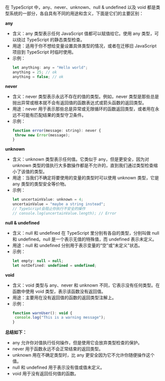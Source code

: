 在 TypeScript 中，any、never、unknown、null & undefined 以及 void 都是类型系统的一部分，各自具有不同的用途和含义，下面是它们的主要区别：

**any**
- 含义：any 类型表示任何 JavaScript 值都可以赋值给它。使用 any 类型，可以绕过 TypeScript 的静态类型检查。
- 用途：适用于你不想给变量设置具体类型的情况，或者在迁移旧 JavaScript 项目到 TypeScript 时临时使用。
- 示例：
    ```js
    let anything: any = "Hello world";
    anything = 25; // ok
    anything = false; // ok
    ```


**never**
- 含义：never 类型表示永远不存在的值的类型。例如，never 类型是那些总是抛出异常或根本就不会有返回值的函数表达式或箭头函数的返回类型。
- 用途：never 用于表示那些总是异常或无限循环的函数返回类型，或者用在永远不可能有匹配结果的类型守卫条件。
- 示例：
     ```js
    function error(message: string): never {
      throw new Error(message);
    }
     ```


**unknown**
- 含义：unknown 类型表示任何值。它类似于 any，但是更安全，因为对 unknown 类型的值执行大多数操作都是不允许的，直到我们通过类型检查缩小了该值的类型。
- 用途：当我们不确定将要使用的变量的类型时可以使用 unknown 类型，它是 any 类型的类型安全等价物。
- 示例：
     ```js
    let uncertainValue: unknown = 4;
    uncertainValue = "maybe a string instead";
    // TypeScript会阻止你执行不安全的操作
    // console.log(uncertainValue.length); // Error
     ```

**null & undefined**
- 含义：null 和 undefined 在 TypeScript 里分别有各自的类型，分别叫做 null 和 undefined。null 是一个表示无值的特殊值，而 undefined 表示未定义。
- 用途：null 和 undefined 分别用于表示变量的“空”或“未定义”状态。
- 示例：
     ```js
    let empty: null = null;
    let notDefined: undefined = undefined;
     ```

**void**
- 含义：void 类型与 any、never 和 unknown 不同，它表示没有任何类型。在函数中使用 void 类型，表示该函数没有返回值。
- 用途：主要用在没有返回值的函数的返回类型注解上。
- 示例：
     ```js
    function warnUser(): void {
      console.log("This is a warning message");
    }
     ```

**总结如下：**

- any 允许你对值执行任何操作，但是使用它会放弃类型检查的保护。
- never 用于函数永远不会正常结束的返回类型。
- unknown 用在不确定类型时，比 any 更安全因为它不允许你随便操作这个值。
- null 和 undefined 用于表示没有值或值未定义。
- void 用于没有返回任何值的函数。
